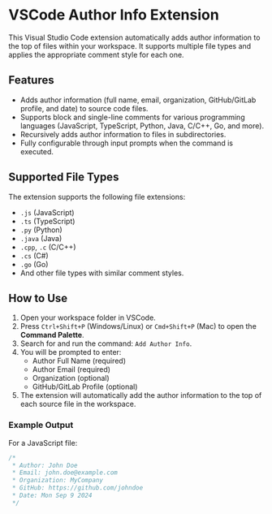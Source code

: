 # VSCode Author Info Extension

This Visual Studio Code extension automatically adds author information to the top of files within your workspace. It supports multiple file types and applies the appropriate comment style for each one.

## Features

- Adds author information (full name, email, organization, GitHub/GitLab profile, and date) to source code files.
- Supports block and single-line comments for various programming languages (JavaScript, TypeScript, Python, Java, C/C++, Go, and more).
- Recursively adds author information to files in subdirectories.
- Fully configurable through input prompts when the command is executed.

## Supported File Types

The extension supports the following file extensions:

- `.js` (JavaScript)
- `.ts` (TypeScript)
- `.py` (Python)
- `.java` (Java)
- `.cpp`, `.c` (C/C++)
- `.cs` (C#)
- `.go` (Go)
- And other file types with similar comment styles.

## How to Use

1. Open your workspace folder in VSCode.
2. Press `Ctrl+Shift+P` (Windows/Linux) or `Cmd+Shift+P` (Mac) to open the **Command Palette**.
3. Search for and run the command: `Add Author Info`.
4. You will be prompted to enter:
    - Author Full Name (required)
    - Author Email (required)
    - Organization (optional)
    - GitHub/GitLab Profile (optional)
5. The extension will automatically add the author information to the top of each source file in the workspace.

### Example Output

For a JavaScript file:

```javascript
/*
 * Author: John Doe
 * Email: john.doe@example.com
 * Organization: MyCompany
 * GitHub: https://github.com/johndoe
 * Date: Mon Sep 9 2024
 */
